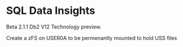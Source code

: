 # SQL Data Insights

Beta 2.1.1
Db2 V12 Technology preview.

Create a zFS on USER0A to be permenantly mounted to hold USS files

